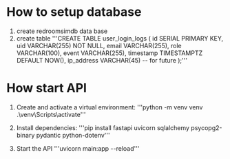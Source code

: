 # How to setup database
1. create redroomsimdb data base
2. create table
'''CREATE TABLE user_login_logs (
    id SERIAL PRIMARY KEY,
    uid VARCHAR(255) NOT NULL,
    email VARCHAR(255),
    role VARCHAR(100),
    event VARCHAR(255),
    timestamp TIMESTAMPTZ DEFAULT NOW(),
    ip_address VARCHAR(45)  -- for future
);'''

# How start API
1. Create and activate a virtual environment:
'''python -m venv venv
.\venv\Scripts\activate'''

2. Install dependencies:
'''pip install fastapi uvicorn sqlalchemy psycopg2-binary pydantic python-dotenv'''

3. Start the API
'''uvicorn main:app --reload'''